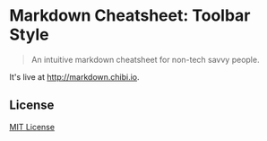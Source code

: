 # Markdown Cheatsheet: Toolbar Style

> An intuitive markdown cheatsheet for non-tech savvy people.

It's live at http://markdown.chibi.io.

## License

[MIT License](http://chibicode.mit-license.org/)
